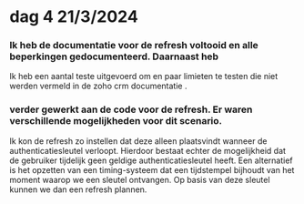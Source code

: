 # dag 4 21/3/2024

### Ik heb de documentatie voor de refresh voltooid en alle beperkingen gedocumenteerd. Daarnaast heb&#x20;

Ik heb een aantal teste uitgevoerd om en paar limieten te testen die niet werden vermeld in de zoho crm documentatie .



### verder gewerkt aan de code voor de refresh. Er waren verschillende mogelijkheden voor dit scenario.&#x20;

Ik kon de refresh zo instellen dat deze alleen plaatsvindt wanneer de authenticatiesleutel verloopt. Hierdoor bestaat echter de mogelijkheid dat de gebruiker tijdelijk geen geldige authenticatiesleutel heeft. Een alternatief is het opzetten van een timing-systeem dat een tijdstempel bijhoudt van het moment waarop we een sleutel ontvangen. Op basis van deze sleutel kunnen we dan een refresh plannen.



